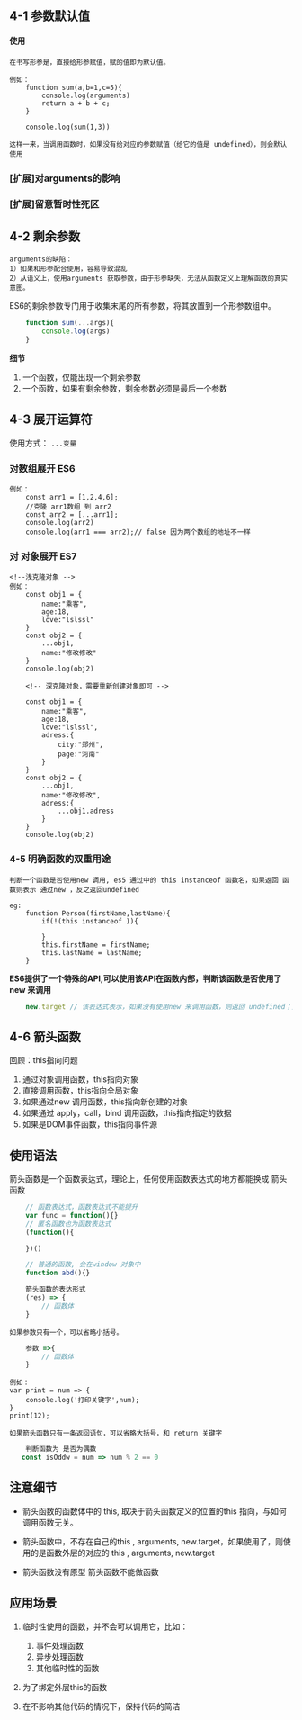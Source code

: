 ## 4-1 参数默认值

#### 使用
    在书写形参是，直接给形参赋值，赋的值即为默认值。

    例如：
        function sum(a,b=1,c=5){
            console.log(arguments)
            return a + b + c;
        }

        console.log(sum(1,3))

    这样一来，当调用函数时，如果没有给对应的参数赋值（给它的值是 undefined），则会默认使用


### [扩展]对arguments的影响


### [扩展]留意暂时性死区

## 4-2 剩余参数

    arguments的缺陷：
    1）如果和形参配合使用，容易导致混乱
    2）从语义上，使用arguments 获取参数，由于形参缺失，无法从函数定义上理解函数的真实意图。

ES6的剩余参数专门用于收集末尾的所有参数，将其放置到一个形参数组中。

```js
    function sum(...args){
        console.log(args)
    }
```

**细节**
1. 一个函数，仅能出现一个剩余参数
2. 一个函数，如果有剩余参数，剩余参数必须是最后一个参数

## 4-3 展开运算符

使用方式： ```...变量```

### 对数组展开 ES6

    例如：
        const arr1 = [1,2,4,6];
        //克隆 arr1数组 到 arr2
        const arr2 = [...arr1];
        console.log(arr2)
        console.log(arr1 === arr2);// false 因为两个数组的地址不一样

### 对 对象展开 ES7

    <!--浅克隆对象 -->
    例如：
        const obj1 = {
            name:"乘客",
            age:18,
            love:"lslssl"
        }
        const obj2 = {
            ...obj1,
            name:"修改修改"
        }
        console.log(obj2)

        <!-- 深克隆对象，需要重新创建对象即可 -->

        const obj1 = {
            name:"乘客",
            age:18,
            love:"lslssl",
            adress:{
                city:"郑州",
                page:"河南"
            }
        }
        const obj2 = {
            ...obj1,
            name:"修改修改",
            adress:{
                ...obj1.adress
            }
        }
        console.log(obj2)


### 4-5 明确函数的双重用途

    判断一个函数是否使用new 调用, es5 通过中的 this instanceof 函数名，如果返回 函数则表示 通过new ，反之返回undefined

    eg:
        function Person(firstName,lastName){
            if(!(this instanceof )){

            }
            this.firstName = firstName;
            this.lastName = lastName;
        }

**ES6提供了一个特殊的API,可以使用该API在函数内部，判断该函数是否使用了 new 来调用**
```js
    new.target // 该表达式表示，如果没有使用new 来调用函数，则返回 undefined；如果是 new 函数调用则返回函数本身。

```

## 4-6 箭头函数

回顾：this指向问题

1. 通过对象调用函数，this指向对象
2. 直接调用函数，this指向全局对象
3. 如果通过new 调用函数，this指向新创建的对象
4. 如果通过 apply，call，bind 调用函数，this指向指定的数据
5. 如果是DOM事件函数，this指向事件源

## 使用语法

箭头函数是一个函数表达式，理论上，任何使用函数表达式的地方都能换成 箭头函数


```js
    // 函数表达式，函数表达式不能提升
    var func = function(){}
    // 匿名函数也为函数表达式
    (function(){

    })()

    // 普通的函数, 会在window 对象中
    function abd(){}

```

```js
    箭头函数的表达形式
    (res) => {
        // 函数体
    }
```

    如果参数只有一个，可以省略小括号。
```js
    参数 =>{
        // 函数体
    }

```
    例如：
    var print = num => {
        console.log('打印关键字',num);
    }
    print(12);

    如果箭头函数只有一条返回语句，可以省略大括号，和 return 关键字

```js
    判断函数为 是否为偶数
   const isOddw = num => num % 2 == 0
```


## 注意细节

- 箭头函数的函数体中的 this, 取决于箭头函数定义的位置的this 指向，与如何调用函数无关。

- 箭头函数中，不存在自己的this , arguments, new.target，如果使用了，则使用的是函数外层的对应的 this , arguments, new.target 

- 箭头函数没有原型
    箭头函数不能做函数


## 应用场景

1. 临时性使用的函数，并不会可以调用它，比如：
    1. 事件处理函数
    2. 异步处理函数
    3. 其他临时性的函数

2. 为了绑定外层this的函数
3. 在不影响其他代码的情况下，保持代码的简洁

